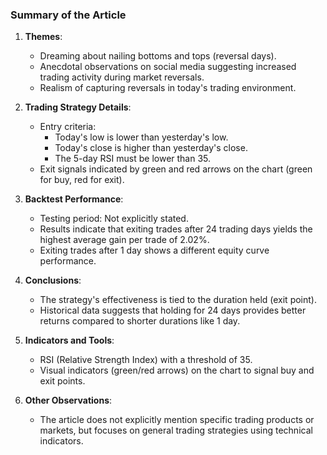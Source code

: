 ### Summary of the Article

1. **Themes**:
   - Dreaming about nailing bottoms and tops (reversal days).
   - Anecdotal observations on social media suggesting increased trading activity during market reversals.
   - Realism of capturing reversals in today's trading environment.

2. **Trading Strategy Details**:
   - Entry criteria: 
     - Today's low is lower than yesterday's low.
     - Today's close is higher than yesterday's close.
     - The 5-day RSI must be lower than 35.
   - Exit signals indicated by green and red arrows on the chart (green for buy, red for exit).

3. **Backtest Performance**:
   - Testing period: Not explicitly stated.
   - Results indicate that exiting trades after 24 trading days yields the highest average gain per trade of 2.02%.
   - Exiting trades after 1 day shows a different equity curve performance.

4. **Conclusions**:
   - The strategy's effectiveness is tied to the duration held (exit point).
   - Historical data suggests that holding for 24 days provides better returns compared to shorter durations like 1 day.

5. **Indicators and Tools**:
   - RSI (Relative Strength Index) with a threshold of 35.
   - Visual indicators (green/red arrows) on the chart to signal buy and exit points.

6. **Other Observations**:
   - The article does not explicitly mention specific trading products or markets, but focuses on general trading strategies using technical indicators.
